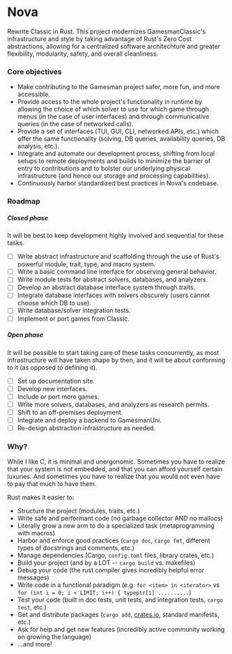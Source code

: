 # Nova

Rewrite Classic in Rust. This project modernizes GamesmanClassic's infrastructure and style by taking advantage of Rust's Zero Cost abstractions, allowing for a centralized software architechture and greater flexibility, modularity, safety, and overall cleanliness. 

### Core objectives

* Make contributing to the Gamesman project safer, more fun, and more accessible.
* Provide access to the whole project's functionality in runtime by allowing the choice of which solver to use for which game through menus (in the case of user interfaces) and through communicative queries (in the case of networked calls). 
* Provide a set of interfaces (TUI, GUI, CLI, networked APIs, etc.) which offer the same functionality (solving, DB queries, availability queries, DB analysis, etc.).
* Integrate and automate our development process, shifting from local setups to remote deployments and builds to minimize the barrier of entry to contributions and to bolster our underlying physical infrastructure (and hence our storage and processing capabilities).
* Continuously harbor standardized best practices in Nova's codebase.

### Roadmap

##### Closed phase

It will be best to keep development highly involved and sequential for these tasks. 

- [ ] Write abstract infrastructure and scaffolding through the use of Rust's powerful module, trait, type, and macro system.
- [ ] Write a basic command line interface for observing general behavior.
- [ ] Write module tests for abstract solvers, databases, and analyzers.
- [ ] Develop an abstract database interface system through traits.
- [ ] Integrate database interfaces with solvers obscurely (users cannot choose which DB to use).
- [ ] Write database/solver integration tests. 
- [ ] Implement or port games from Classic.

##### Open phase

It will be possible to start taking care of these tasks concurrently, as most infrastructure will have taken shape by then, and it will be about conforming to it (as opposed to defining it).

- [ ] Set up documentation site.
- [ ] Develop new interfaces.
- [ ] Include or port more games.
- [ ] Write more solvers, databases, and analyzers as research permits.
- [ ] Shift to an off-premises deployment.
- [ ] Integrate and deploy a backend to GamesmanUni.
- [ ] Re-design abstraction infrastructure as needed.

### Why?

While I like C, it is minimal and unergonomic. Sometimes you have to realize that your system is not embedded, and that you can afford yourself certain luxuries. And sometimes you have to realize that you would not even have to pay that much to have them.

Rust makes it easier to:

- Structure the project (modules, traits, etc.)
- Write safe and performant code (no garbage collector AND no mallocs)
- Literally grow a new arm to do a specialized task (metaprogramming with macros)
- Harbor and enforce good practices (`cargo doc`, `cargo fmt`, different types of docstrings and comments, etc.)
- Manage dependencies (Cargo, `config.toml` files, library crates, etc.)
- Build your project (and by a LOT -- `cargo build` vs. makefiles)
- Debug your code (the rust compiler gives incredibly helpful error messages)
- Write code in a functional paradigm (e.g. `for <item> in <iterator>` vs `for (int i = 0; i < LIMIT; i++) { typeptr[i] ..........`)
- Test your code (built in doc tests, unit tests, and integration tests, `cargo test`, etc.)
- Get and distribute packages (`cargo add`, [crates.io](crates.io), standard manifests, etc.)
- Ask for help and get new features (incredibly active community working on growing the language)
- ...and more!
